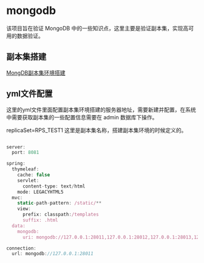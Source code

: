 # mongodb

该项目旨在验证 MongoDB 中的一些知识点，这里主要是验证副本集，实现高可用的数据验证。


## 副本集搭建

<a href="https://github.com/ChaFano/mongodb/wiki/MongDB%E5%89%AF%E6%9C%AC%E9%9B%86%E7%8E%AF%E5%A2%83%E6%90%AD%E5%BB%BA">MongDB副本集环境搭建</a>


## yml文件配置

这里的yml文件里面配置副本集环境搭建的服务器地址，需要新建并配置，在系统中需要获取副本集的一些配置信息需要在 admin 数据库下操作。

replicaSet=RPS_TEST1 这里是副本集名称，搭建副本集环境的时候定义的。

```javascript

server:
  port: 8081

spring:
  thymeleaf:
    cache: false
    servlet:
      content-type: text/html
    mode: LEGACYHTML5
  mvc:
    static-path-pattern: /static/**
    view:
      prefix: classpath:/templates
      suffix: .html
  data:
    mongodb:
      uri: mongodb://127.0.0.1:28011,127.0.0.1:28012,127.0.0.1:28013,127.0.0.1:28014/admin?replicaSet=RPS_TEST1&slaveOk=true&write=1&readPreference=secondaryPreferred&connectTimeoutMS=300000

connection:
  url: mongodb://127.0.0.1:28011

```



